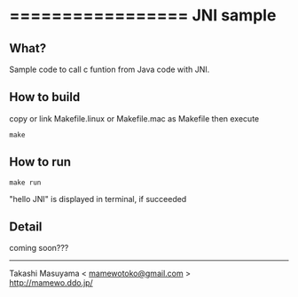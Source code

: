 =================
JNI sample
=================

What?
------------
Sample code to call c funtion from Java code with JNI.

How to build
------------
copy or link Makefile.linux or Makefile.mac as Makefile then execute

    make

How to run
-----------
    make run

"hello JNI" is displayed in terminal, if succeeded

Detail
-----------
coming soon???

-----
Takashi Masuyama < mamewotoko@gmail.com >  
http://mamewo.ddo.jp/
